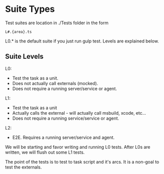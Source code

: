 
# Suite Types

Test suites are location in ./Tests folder in the form
```
L#.{area}.ts
```
L0.* is the default suite if you just run gulp test.  Levels are explained below.


## Suite Levels

L0: 
  - Test the task as a unit.  
  - Does not actually call externals (mocked).
  - Does not require a running server/service or agent.
  
L1:
  - Test the task as a unit
  - Actually calls the external - will actually call msbuild, xcode, etc...
  - Does not require a running service/service or agent.
  
L2:
  - E2E.  Requires a running server/service and agent.
  
We will be starting and favor writing and running L0 tests.  After L0s are written, we will flush out some L1 tests.

The point of the tests is to test to task script and it's arcs.  It is a non-goal to test the externals.



